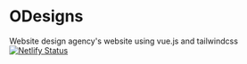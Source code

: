 # ODesigns
 Website design agency's website using vue.js and tailwindcss
 [![Netlify Status](https://api.netlify.com/api/v1/badges/0098793e-4060-431d-867c-63416faa150f/deploy-status)](https://app.netlify.com/sites/odesigns/deploys)

